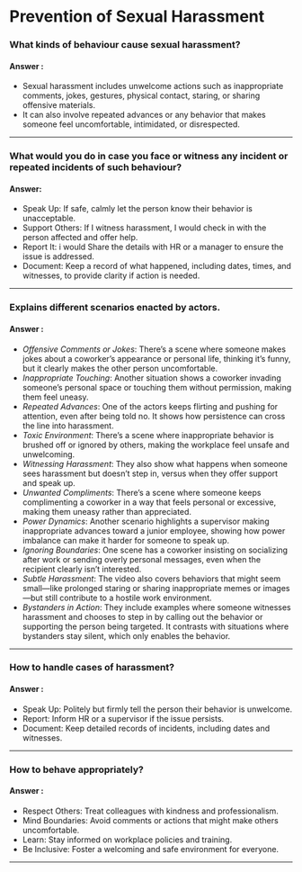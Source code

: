 # Prevention of Sexual Harassment


### What kinds of behaviour cause sexual harassment? ###

#### Answer : ####
- Sexual harassment includes unwelcome actions such as inappropriate comments, jokes, gestures, physical contact, staring, or sharing offensive materials. 
- It can also involve repeated advances or any behavior that makes someone feel uncomfortable, intimidated, or disrespected.


---

### What would you do in case you face or witness any incident or repeated incidents of such behaviour? ###

#### Answer: ####
- Speak Up: If safe, calmly let the person know their behavior is unacceptable.
- Support Others: If I witness harassment, I would check in with the person affected and offer help.
- Report It: i would Share the details with HR or a manager to ensure the issue is addressed.
- Document: Keep a record of what happened, including dates, times, and witnesses, to provide clarity if action is needed.

---

### Explains different scenarios enacted by actors. ###

#### Answer : ####
- *Offensive Comments or Jokes*: There’s a scene where someone makes jokes about a coworker’s appearance or personal life, thinking it’s funny, but it clearly makes the other person uncomfortable.
- *Inappropriate Touching*: Another situation shows a coworker invading someone’s personal space or touching them without permission, making them feel uneasy.
- *Repeated Advances*: One of the actors keeps flirting and pushing for attention, even after being told no. It shows how persistence can cross the line into harassment.
- *Toxic Environment*: There’s a scene where inappropriate behavior is brushed off or ignored by others, making the workplace feel unsafe and unwelcoming.
- *Witnessing Harassment*: They also show what happens when someone sees harassment but doesn’t step in, versus when they offer support and speak up.
- *Unwanted Compliments*: There’s a scene where someone keeps complimenting a coworker in a way that feels personal or excessive, making them uneasy rather than appreciated.
- *Power Dynamics*: Another scenario highlights a supervisor making inappropriate advances toward a junior employee, showing how power imbalance can make it harder for someone to speak up.
- *Ignoring Boundaries*: One scene has a coworker insisting on socializing after work or sending overly personal messages, even when the recipient clearly isn’t interested.
- *Subtle Harassment*: The video also covers behaviors that might seem small—like prolonged staring or sharing inappropriate memes or images—but still contribute to a hostile work environment.
- *Bystanders in Action*: They include examples where someone witnesses harassment and chooses to step in by calling out the behavior or supporting the person being targeted. It contrasts with situations where bystanders stay silent, which only enables the behavior.
---
### How to handle cases of harassment? ###

#### Answer : ####
- Speak Up: Politely but firmly tell the person their behavior is unwelcome.
- Report: Inform HR or a supervisor if the issue persists.
- Document: Keep detailed records of incidents, including dates and witnesses.

---
### How to behave appropriately? ###

#### Answer : ####
- Respect Others: Treat colleagues with kindness and professionalism.
- Mind Boundaries: Avoid comments or actions that might make others uncomfortable.
- Learn: Stay informed on workplace policies and training.
- Be Inclusive: Foster a welcoming and safe environment for everyone.

---
